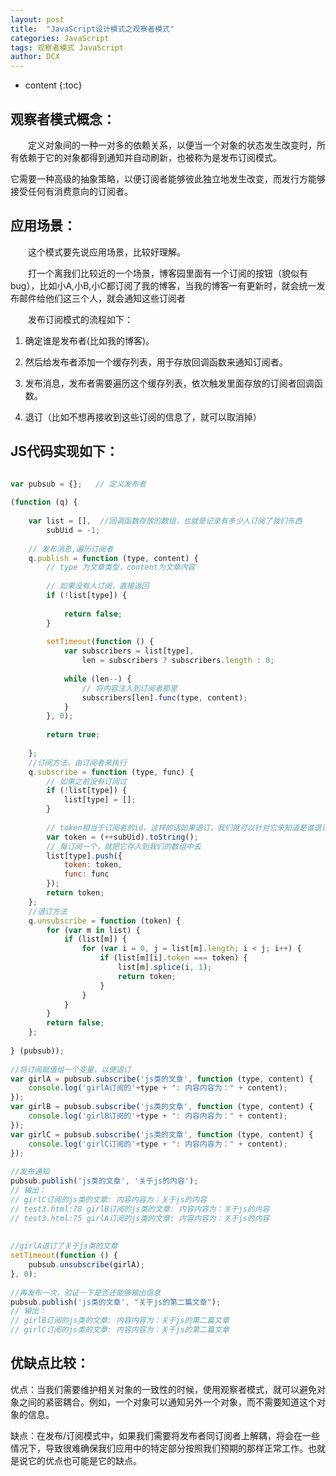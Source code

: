 ```yaml
---
layout: post
title:  "JavaScript设计模式之观察者模式"
categories: JavaScript
tags: 观察者模式 JavaScript
author: DCX
---
```


* content
{:toc}

## 观察者模式概念：

　　定义对象间的一种一对多的依赖关系，以便当一个对象的状态发生改变时，所有依赖于它的对象都得到通知并自动刷新，也被称为是发布订阅模式。
   
   它需要一种高级的抽象策略，以便订阅者能够彼此独立地发生改变，而发行方能够接受任何有消费意向的订阅者。





## 应用场景：　　

　　这个模式要先说应用场景，比较好理解。

　　打一个离我们比较近的一个场景，博客园里面有一个订阅的按钮（貌似有bug），比如小A,小B,小C都订阅了我的博客，当我的博客一有更新时，就会统一发布邮件给他们这三个人，就会通知这些订阅者

　　发布订阅模式的流程如下：

   1. 确定谁是发布者(比如我的博客)。

   2. 然后给发布者添加一个缓存列表，用于存放回调函数来通知订阅者。

   3. 发布消息，发布者需要遍历这个缓存列表，依次触发里面存放的订阅者回调函数。
   
   4. 退订（比如不想再接收到这些订阅的信息了，就可以取消掉）
   
## JS代码实现如下：
```js

var pubsub = {};   // 定义发布者  
  
(function (q) {  
  
    var list = [],  //回调函数存放的数组，也就是记录有多少人订阅了我们东西  
        subUid = -1;  
  
    // 发布消息,遍历订阅者  
    q.publish = function (type, content) {  
        // type 为文章类型，content为文章内容  
          
        // 如果没有人订阅，直接返回  
        if (!list[type]) {  
  
            return false;  
        }  
  
        setTimeout(function () {  
            var subscribers = list[type],  
                len = subscribers ? subscribers.length : 0;  
  
            while (len--) {  
                // 将内容注入到订阅者那里  
                subscribers[len].func(type, content);  
            }  
        }, 0);  
  
        return true;  
  
    };  
    //订阅方法，由订阅者来执行  
    q.subscribe = function (type, func) {  
        // 如果之前没有订阅过  
        if (!list[type]) {  
            list[type] = [];  
        }  
  
        // token相当于订阅者的id，这样的话如果退订，我们就可以针对它来知道是谁退订了。  
        var token = (++subUid).toString();  
        // 每订阅一个，就把它存入到我们的数组中去  
        list[type].push({  
            token: token,  
            func: func  
        });  
        return token;  
    };  
    //退订方法  
    q.unsubscribe = function (token) {  
        for (var m in list) {  
            if (list[m]) {  
                for (var i = 0, j = list[m].length; i < j; i++) {  
                    if (list[m][i].token === token) {  
                        list[m].splice(i, 1);  
                        return token;  
                    }  
                }  
            }  
        }  
        return false;  
    };  
  
} (pubsub));  
  
//将订阅赋值给一个变量，以便退订  
var girlA = pubsub.subscribe('js类的文章', function (type, content) {  
    console.log('girlA订阅的'+type + ": 内容内容为：" + content);  
});  
var girlB = pubsub.subscribe('js类的文章', function (type, content) {  
    console.log('girlB订阅的'+type + ": 内容内容为：" + content);  
});  
var girlC = pubsub.subscribe('js类的文章', function (type, content) {  
    console.log('girlC订阅的'+type + ": 内容内容为：" + content);  
});  
  
//发布通知  
pubsub.publish('js类的文章', '关于js的内容');    
// 输出：  
// girlC订阅的js类的文章: 内容内容为：关于js的内容  
// test3.html:78 girlB订阅的js类的文章: 内容内容为：关于js的内容  
// test3.html:75 girlA订阅的js类的文章: 内容内容为：关于js的内容  
  
  
//girlA退订了关于js类的文章   
setTimeout(function () {  
    pubsub.unsubscribe(girlA);  
}, 0);  
  
//再发布一次，验证一下是否还能够输出信息  
pubsub.publish('js类的文章', "关于js的第二篇文章");  
// 输出：  
// girlB订阅的js类的文章: 内容内容为：关于js的第二篇文章  
// girlC订阅的js类的文章: 内容内容为：关于js的第二篇文章  

```
## 优缺点比较：

  优点：当我们需要维护相关对象的一致性的时候，使用观察者模式，就可以避免对象之间的紧密耦合。例如，一个对象可以通知另外一个对象，而不需要知道这个对象的信息。

   缺点：在发布/订阅模式中，如果我们需要将发布者同订阅者上解耦，将会在一些情况下，导致很难确保我们应用中的特定部分按照我们预期的那样正常工作。也就是说它的优点也可能是它的缺点。

